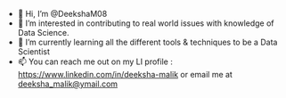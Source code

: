 - 👋 Hi, I’m @DeekshaM08
- 👀 I’m interested in contributing to real world issues with knowledge of Data Science.
- 🌱 I’m currently learning all the different tools & techniques to be a Data Scientist
- 📫 You can reach me out on my LI profile : https://www.linkedin.com/in/deeksha-malik or email me at deeksha_malik@ymail.com
<!---
DeekshaM08/DeekshaM08 is a ✨ special ✨ repository because its `README.md` (this file) appears on your GitHub profile.
You can click the Preview link to take a look at your changes.
--->
